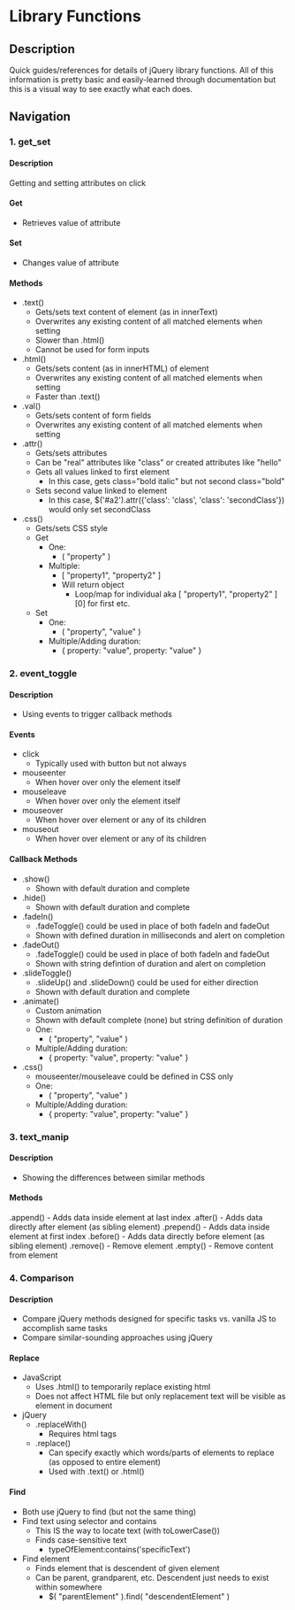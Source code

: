 # Library Functions

## Description

Quick guides/references for details of jQuery library functions. All of this information is pretty basic and easily-learned through documentation but this is a visual way to see exactly what each does.

## Navigation

### 1. get_set

#### Description

Getting and setting attributes on click

#### Get

- Retrieves value of attribute

#### Set

- Changes value of attribute

#### Methods

- .text()
	- Gets/sets text content of element (as in innerText)
	- Overwrites any existing content of all matched elements when setting
	- Slower than .html()
	- Cannot be used for form inputs
- .html()
	- Gets/sets content (as in innerHTML) of element
	- Overwrites any existing content of all matched elements when setting
	- Faster than .text()
- .val()
	- Gets/sets content of form fields
	- Overwrites any existing content of all matched elements when setting
- .attr()
	- Gets/sets attributes
	- Can be "real" attributes like "class" or created attributes like "hello"
	- Gets all values linked to first element
		- In this case, gets class="bold italic" but not second class="bold"
	- Sets second value linked to element
		- In this case, $('#a2').attr({'class': 'class', 'class': 'secondClass'}) would only set secondClass
- .css()
	- Gets/sets CSS style
	- Get
		- One:
			- ( "property" )
		- Multiple:
			- [ "property1", "property2" ]
			- Will return object
				- Loop/map for individual aka [ "property1", "property2" ][0] for first etc.
	- Set
		- One:
			- ( "property", "value" )
		- Multiple/Adding duration:
			- { property: "value", property: "value" }

### 2. event_toggle

#### Description

- Using events to trigger callback methods

#### Events

- click
	- Typically used with button but not always
- mouseenter
	- When hover over only the element itself
- mouseleave
	- When hover over only the element itself
- mouseover
	- When hover over element or any of its children
- mouseout
	- When hover over element or any of its children

#### Callback Methods

- .show()
	- Shown with default duration and complete
- .hide()
	- Shown with default duration and complete
- .fadeIn()
	- .fadeToggle() could be used in place of both fadeIn and fadeOut
	- Shown with defined duration in milliseconds and alert on completion
- .fadeOut()
	- .fadeToggle() could be used in place of both fadeIn and fadeOut
	- Shown with string defintion of duration and alert on completion
- .slideToggle()
	- .slideUp() and .slideDown() could be used for either direction
	- Shown with default duration and complete
- .animate()
	- Custom animation
	- Shown with default complete (none) but string definition of duration
	- One:
		- ( "property", "value" )
	- Multiple/Adding duration:
		- { property: "value", property: "value" }
- .css()
	- mouseenter/mouseleave could be defined in CSS only
	- One:
		- ( "property", "value" )
	- Multiple/Adding duration:
		- { property: "value", property: "value" }

### 3. text_manip

#### Description

- Showing the differences between similar methods

#### Methods

.append()
	- Adds data inside element at last index
.after()
	- Adds data directly after element (as sibling element)
.prepend()
	- Adds data inside element at first index
.before()
	- Adds data directly before element (as sibling element)
.remove()
	- Remove element
.empty()
	- Remove content from element

### 4. Comparison

#### Description

- Compare jQuery methods designed for specific tasks vs. vanilla JS to accomplish same tasks
- Compare similar-sounding approaches using jQuery

#### Replace

- JavaScript
	- Uses .html() to temporarily replace existing html
	- Does not affect HTML file but only replacement text will be visible as element in document
- jQuery
	- .replaceWith()
		- Requires html tags
	- .replace()
		- Can specify exactly which words/parts of elements to replace (as opposed to entire element)
		- Used with .text() or .html()

#### Find

- Both use jQuery to find (but not the same thing)
- Find text using selector and contains
	- This IS the way to locate text (with toLowerCase())
	- Finds case-sensitive text
		- typeOfElement:contains('specificText')
- Find element
	- Finds element that is descendent of given element
	- Can be parent, grandparent, etc. Descendent just needs to exist within somewhere
		- $( "parentElement" ).find( "descendentElement" )
